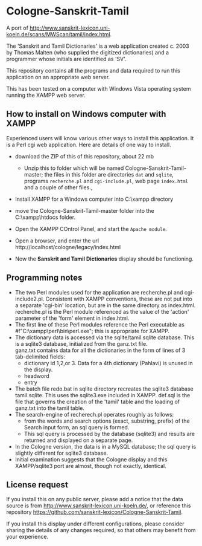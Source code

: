 # Cologne-Sanskrit-Tamil
A port of http://www.sanskrit-lexicon.uni-koeln.de/scans/MWScan/tamil/index.html.

The 'Sanskrit and Tamil Dictionaries' is a web application created c. 2003 by
Thomas Malten (who supplied the digitized dictionaries) and a programmer
whose initials are identified as 'SV'.  

This repository contains all the programs and data required to run this
application on an appropriate web server.

This has been tested on a computer with Windows Vista operating system 
running the XAMPP web server.

## How to install on Windows computer with XAMPP
Experienced users will know various other ways to install this application.
It is a Perl cgi web application.
Here are details of one way to install.

* download the ZIP of this of this repository, about 22 mb
  * Unzip this to folder which will be named 
    Cologne-Sanskrit-Tamil-master;  the files in this folder are
    directories `dat` and `sqlite`, programs `recherche.pl` and 
    `cgi-include.pl`, web page `index.html` and a couple of other files.,
    
* Install XAMPP for a Windows computer into C:\xampp directory
* move the Cologne-Sanskrit-Tamil-master folder into the 
  C:\xampp\htdocs folder.
* Open the XAMPP COntrol Panel, and start the `Apache module`.
* Open a browser, and enter the url
  http://localhost/cologne/legacy/index.html
* Now the **Sanskrit and Tamil Dictionaries** display should be functioning.

## Programming notes
* The two Perl modules used for the application are recherche.pl and 
  cgi-include2.pl.  Consistent with XAMPP conventions, these are not
  put into a separate 'cgi-bin' location, but are in the same directory
  as index.html.  recherche.pl is the Perl module referenced as the
  value of the 'action' parameter of the 'form' element in index.html.
* The first line of these Perl modules reference the Perl executable as
  #!"C:\xampp\perl\bin\perl.exe"; this is appropriate for XAMPP.
* The dictionary data is accessed via the sqlite/tamil.sqlite database.
  This is a sqlite3 database, initialized from the ganz.txt file.  
  ganz.txt contains data for all the dictionaries in the form of 
  lines of 3 tab-delimited fields: 
  * dictionary id  1,2,or 3. Data for a 4th dictionary (Pahlavi) is unused
    in the display.
  * headword
  * entry
* The batch file redo.bat in sqlite directory recreates the sqlite3 
  database tamil.sqlite.  This uses the sqlite3.exe included in XAMPP.
  def.sql is the file that governs the creation of the 'tamil' table and
  the loading of ganz.txt into the tamil table.
* The search-engine of recherech.pl operates roughly as follows:
  * from the words and search options (exact, substring, prefix) of the
    Search input form, an sql query is formed.  
  * This sql query is processed by the database (sqlite3) and results are
    returned and displayed on a separate page.
* In the Cologne version, the data is in a MySQL database; the sql query is
  slightly different for sqlite3 database.  
* Initial examination suggests that the Cologne display and this XAMPP/sqlite3
  port are almost, though not exactly, identical.

## License request
If you install this on any public server, please add a notice that the 
data source is from http://www.sanskrit-lexicon.uni-koeln.de/, or reference
this repository https://github.com/sanskrit-lexicon/Cologne-Sanskrit-Tamil.

If you install this display under different configurations, please consider
sharing the details of any changes required, so that others may benefit from
your experience.



